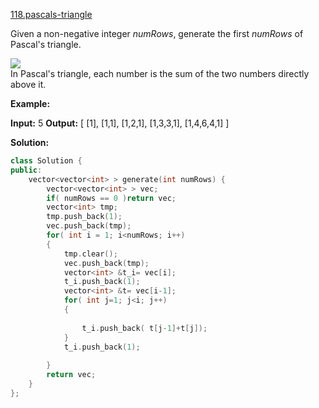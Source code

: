 [118.pascals-triangle](https://leetcode.com/problems/pascals-triangle/)  

Given a non-negative integer _numRows_, generate the first _numRows_ of Pascal's triangle.

![](https://upload.wikimedia.org/wikipedia/commons/0/0d/PascalTriangleAnimated2.gif)  
In Pascal's triangle, each number is the sum of the two numbers directly above it.

**Example:**

**Input:** 5
**Output:**
\[
     \[1\],
    \[1,1\],
   \[1,2,1\],
  \[1,3,3,1\],
 \[1,4,6,4,1\]
\]  



**Solution:**  

```cpp
class Solution {
public:
    vector<vector<int> > generate(int numRows) {
        vector<vector<int> > vec;
        if( numRows == 0 )return vec;
        vector<int> tmp;
        tmp.push_back(1);
        vec.push_back(tmp);
        for( int i = 1; i<numRows; i++)
        {
            tmp.clear();
            vec.push_back(tmp);
            vector<int> &t_i= vec[i];
            t_i.push_back(1);
            vector<int> &t= vec[i-1];
            for( int j=1; j<i; j++)
            {
                
                t_i.push_back( t[j-1]+t[j]);
            }
            t_i.push_back(1);
            
        }
        return vec;
    }
};
```
      